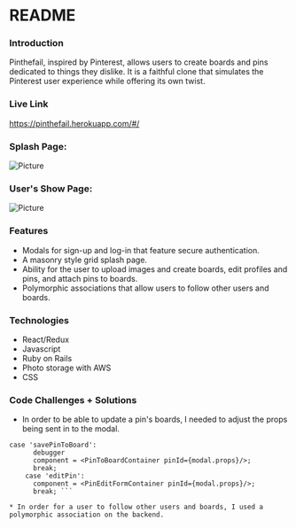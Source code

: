 # README

### Introduction
Pinthefail, inspired by Pinterest, allows users to create boards and pins dedicated 
to things they dislike. It is a faithful clone that simulates the Pinterest user experience while offering its own twist.

### Live Link
https://pinthefail.herokuapp.com/#/

### Splash Page:
![Picture](https://user-images.githubusercontent.com/44717186/66662801-7bfb9900-ec17-11e9-8fe8-e048d3481ef4.png)

### User's Show Page:
![Picture](https://user-images.githubusercontent.com/44717186/68601137-c0c25c00-0471-11ea-835f-79eb98621da3.png)

### Features
* Modals for sign-up and log-in that feature secure authentication.
* A masonry style grid splash page.
* Ability for the user to upload images and create boards, edit profiles and pins, and attach pins to boards.  
* Polymorphic associations that allow users to follow other users and boards.  

### Technologies
* React/Redux
* Javascript
* Ruby on Rails
* Photo storage with AWS
* CSS

### Code Challenges + Solutions  
* In order to be able to update a pin's boards, I needed to adjust the props being sent in to the modal.  

```
case 'savePinToBoard':
      debugger
      component = <PinToBoardContainer pinId={modal.props}/>; 
      break; 
    case 'editPin':
      component = <PinEditFormContainer pinId={modal.props}/>;
      break; ```

* In order for a user to follow other users and boards, I used a polymorphic association on the backend.

